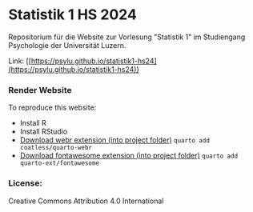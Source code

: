 # Statistik 1 HS 2024 

Repositorium für die Website zur Vorlesung "Statistik 1" im Studiengang Psychologie der Universität Luzern.

Link: [[https://psylu.github.io/statistik1-hs24](https://psylu.github.io/statistik1-hs24))

### Render Website
To reproduce this website:
- Install R
- Install RStudio
- [Download webr extension (into project folder)](https://github.com/coatless/quarto-webr?tab=readme-ov-file)
`quarto add coatless/quarto-webr`
- [Download fontawesome extension (into project folder)](https://github.com/quarto-ext/fontawesome)
  `quarto add quarto-ext/fontawesome`

### License: 
Creative Commons Attribution 4.0 International

